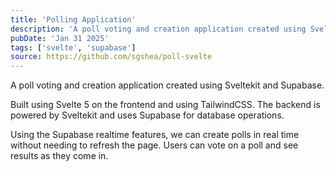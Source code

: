 ```yaml
---
title: 'Polling Application'
description: 'A poll voting and creation application created using Sveltekit and Supabase.'
pubDate: 'Jan 31 2025'
tags: ['svelte', 'supabase']
source: https://github.com/sgshea/poll-svelte
---
```


A poll voting and creation application created using Sveltekit and Supabase.

Built using Svelte 5 on the frontend and using TailwindCSS. The backend is powered by Sveltekit and uses Supabase for database operations.

Using the Supabase realtime features, we can create polls in real time without needing to refresh the page. Users can vote on a poll and see results as they come in.